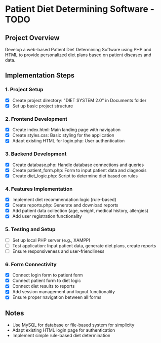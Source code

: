 # Patient Diet Determining Software - TODO

## Project Overview
Develop a web-based Patient Diet Determining Software using PHP and HTML to provide personalized diet plans based on patient diseases and data.

## Implementation Steps

### 1. Project Setup
- [x] Create project directory: "DIET SYSTEM 2.0" in Documents folder
- [x] Set up basic project structure

### 2. Frontend Development
- [x] Create index.html: Main landing page with navigation
- [x] Create styles.css: Basic styling for the application
- [x] Adapt existing HTML for login.php: User authentication

### 3. Backend Development
- [x] Create database.php: Handle database connections and queries
- [x] Create patient_form.php: Form to input patient data and diagnosis
- [x] Create diet_logic.php: Script to determine diet based on rules

### 4. Features Implementation
- [x] Implement diet recommendation logic (rule-based)
- [x] Create reports.php: Generate and download reports
- [x] Add patient data collection (age, weight, medical history, allergies)
- [x] Add user registration functionality

### 5. Testing and Setup
- [ ] Set up local PHP server (e.g., XAMPP)
- [ ] Test application: Input patient data, generate diet plans, create reports
- [ ] Ensure responsiveness and user-friendliness

### 6. Form Connectivity
- [x] Connect login form to patient form
- [x] Connect patient form to diet logic
- [x] Connect diet results to reports
- [x] Add session management and logout functionality
- [x] Ensure proper navigation between all forms

## Notes
- Use MySQL for database or file-based system for simplicity
- Adapt existing HTML login page for authentication
- Implement simple rule-based diet determination
